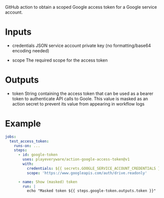 GitHub action to obtain a scoped Google access token for a Google service
account.

Inputs
======
* credentials
  JSON service account private key (no formatting/base64 encoding needed)

* scope
  The required scope for the access token

Outputs
=======
* token
  String containing the access token that can be used as a bearer token to
  authenticate API calls to Goole. This value is masked as an action secret
  to prevent its value from appearing in workflow logs


Example
=======
```yaml
jobs:
  test_access_token:
    runs-on: ...
    steps:
      - id: google-token
        uses: playeveryware/action-google-access-token@v1
        with:
          credentials: ${{ secrets.GOOGLE_SERVICE_ACCOUNT_CREDENTIALS }}
          scope: 'https://www.googleapis.com/auth/drive.readonly'

      - name: Show (masked) token
        run: |
          echo "Masked token ${{ steps.google-token.outputs.token }}"
```

